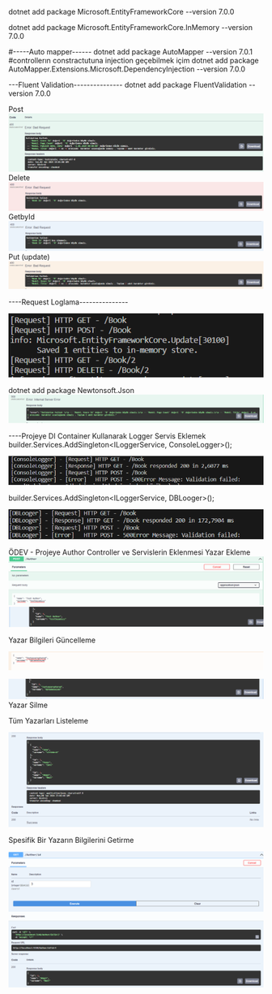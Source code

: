  dotnet add package Microsoft.EntityFrameworkCore --version 7.0.0

 
 dotnet add package Microsoft.EntityFrameworkCore.InMemory --version 7.0.0


#-----Auto mapper------
 dotnet add package AutoMapper --version 7.0.1
 #controllerın constractutuna injection geçebilmek içim
 dotnet add package AutoMapper.Extensions.Microsoft.DependencyInjection --version 7.0.0

 ---Fluent Validation---------------
 dotnet add package FluentValidation --version 7.0.0
 
 Post
 ![Alt text](image.png)
 Delete
 ![Alt text](image-1.png)
 GetbyId
 ![Alt text](image-2.png)
 Put (update)
 ![Alt text](image-3.png)

 ----Request Loglama---------------

 ![Alt text](image-4.png)

 dotnet add package Newtonsoft.Json
![Alt text](image-5.png)


----Projeye DI Container Kullanarak Logger Servis Eklemek
builder.Services.AddSingleton<ILoggerService, ConsoleLogger>();

![Alt text](image-6.png)

builder.Services.AddSingleton<ILoggerService, DBLooger>();

![Alt text](image-7.png)



ÖDEV - Projeye Author Controller ve Servislerin Eklenmesi
Yazar Ekleme
![Alt text](image-10.png)
![Alt text](image-11.png)

Yazar Bilgileri Güncelleme

![Alt text](image-12.png)

![Alt text](image-13.png)
Yazar Silme

Tüm Yazarları Listeleme

![Alt text](image-8.png)

Spesifik Bir Yazarın Bilgilerini Getirme

![Alt text](image-9.png)

